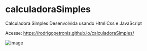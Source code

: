 # calculadoraSimples
Calculadora Simples Desenvolvida usando Html Css e JavaScript

Acesse:  https://rodrigopetronis.github.io/calculadoraSimples/

![image](https://user-images.githubusercontent.com/107412117/204112094-254cf831-57c2-471b-9fb1-08df393e64a9.png)
